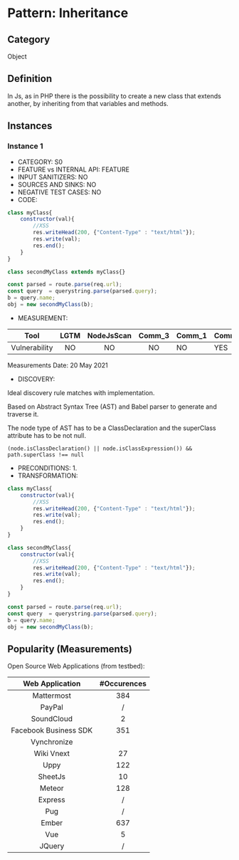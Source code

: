 # Pattern: Inheritance

## Category

Object

## Definition

In Js, as in PHP there is the possibility to create a new class that extends another, by inheriting from that variables and methods.

## Instances

### Instance 1

- CATEGORY: S0
- FEATURE vs INTERNAL API: FEATURE
- INPUT SANITIZERS: NO
- SOURCES AND SINKS: NO
- NEGATIVE TEST CASES: NO
- CODE:

```javascript
class myClass{
	constructor(val){
        //XSS
        res.writeHead(200, {"Content-Type" : "text/html"});
        res.write(val);
        res.end();	
	}
}

class secondMyClass extends myClass{}

const parsed = route.parse(req.url);
const query  = querystring.parse(parsed.query);
b = query.name;
obj = new secondMyClass(b);
```

- MEASUREMENT:

|     Tool      | LGTM | NodeJsScan | Comm_3 | Comm_1 | Comm_2 | Vulnerable |
| :-----------: | :--: | :--------: | :------: | ------- | --------- | ---------- |
| Vulnerability | NO   |       NO   |    NO    |     NO  |       YES |   YES      |
Measurements Date: 20 May 2021

- DISCOVERY:



Ideal discovery rule matches with implementation.

Based on Abstract Syntax Tree (AST) and Babel parser to generate and traverse it.

The node type of AST has to be a ClassDeclaration and the superClass attribute has to be not  null.

```
(node.isClassDeclaration() || node.isClassExpression()) && path.superClass !== null
```



- PRECONDITIONS:
   1.
- TRANSFORMATION:
```javascript
class myClass{
	constructor(val){
        //XSS
        res.writeHead(200, {"Content-Type" : "text/html"});
        res.write(val);
        res.end();	
	}
}

class secondMyClass{
    constructor(val){
        //XSS
        res.writeHead(200, {"Content-Type" : "text/html"});
        res.write(val);
        res.end();	
	}
}

const parsed = route.parse(req.url);
const query  = querystring.parse(parsed.query);
b = query.name;
obj = new secondMyClass(b);
```
## Popularity (Measurements)

Open Source Web Applications (from testbed):

|    Web Application    | #Occurences |
| :-------------------: | :---------: |
|      Mattermost       |     384     |
|        PayPal         |      /      |
|      SoundCloud       |      2      |
| Facebook Business SDK |     351     |
|      Vynchronize      |             |
|      Wiki Vnext       |     27      |
|         Uppy          |     122     |
|        SheetJs        |     10      |
|        Meteor         |     128     |
|        Express        |      /      |
|          Pug          |      /      |
|         Ember         |     637     |
|          Vue          |      5      |
|        JQuery         |      /      |

